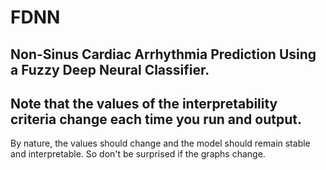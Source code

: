 # FDNN
Non-Sinus Cardiac Arrhythmia Prediction Using a Fuzzy Deep Neural Classifier.
-
## Note that the values ​​of the interpretability criteria change each time you run and output.
By nature, the values ​​should change and the model should remain stable and interpretable. So don't be surprised if the graphs change.
